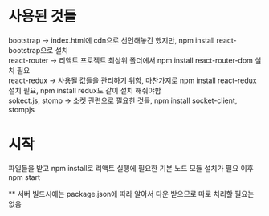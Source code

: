# 사용된 것들
bootstrap -> index.html에 cdn으로 선언해놓긴 했지만, npm install react-bootstrap으로 설치\
react-router -> 리액트 프로젝트 최상위 폴더에서 npm install react-router-dom 설치 필요\
react-redux -> 사용될 값들을 관리하기 위함, 마찬가지로 npm install react-redux 설치 필요, npm install redux도 같이 설치 해줘야함\
sokect.js, stomp -> 소켓 관련으로 필요한 것들, npm install socket-client, stompjs


# 시작
파일들을 받고 npm install로 리액트 실행에 필요한 기본 노드 모듈 설치가 필요
이후 npm start

** 서버 빌드시에는 package.json에 따라 알아서 다운 받으므로 따로 처리할 필요는 없음
